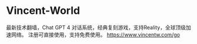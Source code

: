 # Vincent-World
最新技术翻墙，Chat GPT 4 对话系统，经典复刻游戏，支持Reality，全球顶级加速网络。
注册可直接使用，支持免费使用。
https://www.vincentw.com/go
